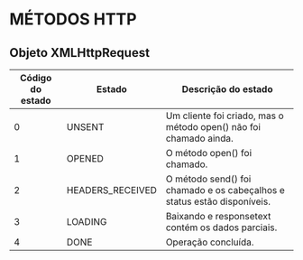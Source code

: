 # MÉTODOS HTTP
## Objeto XMLHttpRequest
| Código do estado  | Estado | Descrição do estado |
| ----------------- | ------ | ------------------- |
| 0 | UNSENT         | Um cliente foi criado, mas o método open() não foi chamado ainda.|
| 1 | OPENED | O método open() foi chamado.    |
| 2 | HEADERS_RECEIVED | O método send() foi chamado e os cabeçalhos e status estão disponíveis.     |
| 3 | LOADING | Baixando e responsetext contém os dados parciais.    |
| 4 | DONE | Operação concluída.    |